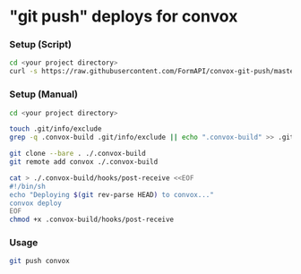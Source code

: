 # "git push" deploys for convox

### Setup (Script)

```bash
cd <your project directory>
curl -s https://raw.githubusercontent.com/FormAPI/convox-git-push/master/setup.sh | bash
```

### Setup (Manual)

```bash
cd <your project directory>

touch .git/info/exclude
grep -q .convox-build .git/info/exclude || echo ".convox-build" >> .git/info/exclude

git clone --bare . ./.convox-build
git remote add convox ./.convox-build

cat > ./.convox-build/hooks/post-receive <<EOF
#!/bin/sh
echo "Deploying $(git rev-parse HEAD) to convox..."
convox deploy
EOF
chmod +x .convox-build/hooks/post-receive
```

### Usage

```bash
git push convox
```
